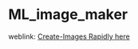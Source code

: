 # ML_image_maker

weblink: [Create-Images Rapidly here]([url](https://shoc71.github.io/ML_image_maker/))
